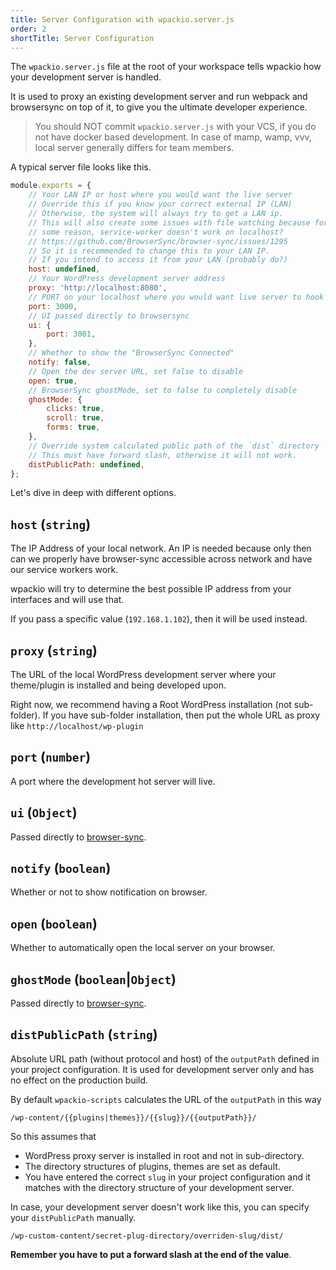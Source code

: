 ```yaml
---
title: Server Configuration with wpackio.server.js
order: 2
shortTitle: Server Configuration
---
```


The `wpackio.server.js` file at the root of your workspace tells wpackio
how your development server is handled.

It is used to proxy an existing development server and run webpack and browsersync
on top of it, to give you the ultimate developer experience.

> You should NOT commit `wpackio.server.js` with your VCS, if you do not have
> docker based development. In case of mamp, wamp, vvv, local server generally
> differs for team members.

A typical server file looks like this.

```js
module.exports = {
	// Your LAN IP or host where you would want the live server
	// Override this if you know your correct external IP (LAN)
	// Otherwise, the system will always try to get a LAN ip.
	// This will also create some issues with file watching because for
	// some reason, service-worker doesn't work on localhost?
	// https://github.com/BrowserSync/browser-sync/issues/1295
	// So it is recommended to change this to your LAN IP.
	// If you intend to access it from your LAN (probably do?)
	host: undefined,
	// Your WordPress development server address
	proxy: 'http://localhost:8080',
	// PORT on your localhost where you would want live server to hook
	port: 3000,
	// UI passed directly to browsersync
	ui: {
		port: 3001,
	},
	// Whether to show the "BrowserSync Connected"
	notify: false,
	// Open the dev server URL, set false to disable
	open: true,
	// BrowserSync ghostMode, set to false to completely disable
	ghostMode: {
		clicks: true,
		scroll: true,
		forms: true,
	},
	// Override system calculated public path of the `dist` directory
	// This must have forward slash, otherwise it will not work.
	distPublicPath: undefined,
};
```

Let's dive in deep with different options.

## `host` (`string`)

The IP Address of your local network. An IP is needed because only then can we
properly have browser-sync accessible across network and have our service workers
work.

wpackio will try to determine the best possible IP address from your interfaces
and will use that.

If you pass a specific value (`192.168.1.102`), then it will be used instead.

## `proxy` (`string`)

The URL of the local WordPress development server where your theme/plugin is
installed and being developed upon.

Right now, we recommend having a Root WordPress installation (not sub-folder). If
you have sub-folder installation, then put the whole URL as proxy like
`http://localhost/wp-plugin`

## `port` (`number`)

A port where the development hot server will live.

## `ui` (`Object`)

Passed directly to [browser-sync](https://browsersync.io/docs/options#option-ui).

## `notify` (`boolean`)

Whether or not to show notification on browser.

## `open` (`boolean`)

Whether to automatically open the local server on your browser.

## `ghostMode` (`boolean`|`Object`)

Passed directly to [browser-sync](https://browsersync.io/docs/options#option-ghostMode).

## `distPublicPath` (`string`)

Absolute URL path (without protocol and host) of the `outputPath` defined in
your project configuration. It is used for development server only and has no
effect on the production build.

By default `wpackio-scripts` calculates the URL of the `outputPath` in this way

```
/wp-content/{{plugins|themes}}/{{slug}}/{{outputPath}}/
```

So this assumes that

-   WordPress proxy server is installed in root and not in sub-directory.
-   The directory structures of plugins, themes are set as default.
-   You have entered the correct `slug` in your project configuration
    and it matches with the directory structure of your development server.

In case, your development server doesn't work like this, you can specify
your `distPublicPath` manually.

```
/wp-custom-content/secret-plug-directory/overriden-slug/dist/
```

**Remember you have to put a forward slash at the end of the value**.
